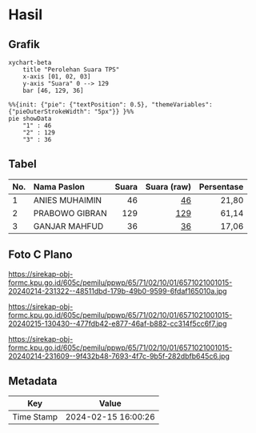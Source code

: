# Hasil

## Grafik

```mermaid
xychart-beta
    title "Perolehan Suara TPS"
    x-axis [01, 02, 03]
    y-axis "Suara" 0 --> 129
    bar [46, 129, 36]
```

```mermaid
%%{init: {"pie": {"textPosition": 0.5}, "themeVariables": {"pieOuterStrokeWidth": "5px"}} }%%
pie showData
    "1" : 46
    "2" : 129
    "3" : 36
```

## Tabel

| No. | Nama Paslon    | Suara | Suara (raw) | Persentase |
|:--- |:-------------- | -----:| -----------:| ----------:|
| 1   | ANIES MUHAIMIN | 46    | [46][p-1]   | 21,80      |
| 2   | PRABOWO GIBRAN | 129   | [129][p-2]  | 61,14      |
| 3   | GANJAR MAHFUD  | 36    | [36][p-3]   | 17,06      |


[p-1]: https://github.com/gigit-pemilu/pemilu-2024-65-kalimantan-utara/blob/main/pilpres/hitung-suara/sub/65-kalimantan-utara/sub/71-kota-tarakan/sub/02-tarakan-tengah/sub/1001-kampung-i-skip/sub/015-tps/sub/paslon-1.txt
[p-2]: https://github.com/gigit-pemilu/pemilu-2024-65-kalimantan-utara/blob/main/pilpres/hitung-suara/sub/65-kalimantan-utara/sub/71-kota-tarakan/sub/02-tarakan-tengah/sub/1001-kampung-i-skip/sub/015-tps/sub/paslon-2.txt
[p-3]: https://github.com/gigit-pemilu/pemilu-2024-65-kalimantan-utara/blob/main/pilpres/hitung-suara/sub/65-kalimantan-utara/sub/71-kota-tarakan/sub/02-tarakan-tengah/sub/1001-kampung-i-skip/sub/015-tps/sub/paslon-3.txt

## Foto C Plano

https://sirekap-obj-formc.kpu.go.id/605c/pemilu/ppwp/65/71/02/10/01/6571021001015-20240214-231322--48511dbd-179b-49b0-9599-6fdaf165010a.jpg

https://sirekap-obj-formc.kpu.go.id/605c/pemilu/ppwp/65/71/02/10/01/6571021001015-20240215-130430--477fdb42-e877-46af-b882-cc314f5cc6f7.jpg

https://sirekap-obj-formc.kpu.go.id/605c/pemilu/ppwp/65/71/02/10/01/6571021001015-20240214-231609--9f432b48-7693-4f7c-9b5f-282dbfb645c6.jpg


## Metadata

| Key        | Value               |
| ---------- | ------------------- |
| Time Stamp | 2024-02-15 16:00:26 |



